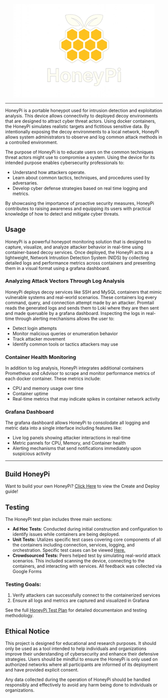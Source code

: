 <p align="center">
<img src="Images/logo3.png" width="450">
</p>

---

HoneyPi is a portable honeypot used for intrusion detection and exploitation analysis.  This device allows connectivity to deployed decoy environments that
are designed to attract cyber threat actors.  Using docker containers, the HoneyPi simulates realistic targets and fictitious sensitive data.  By intentionally
exposing the decoy environments to a local network, HoneyPi allows system administrators to observe and log common attack methods in a controlled environment.

The purpose of HoneyPi is to educate users on the common techniques threat actors might use to compromise a system.  Using the device for its intended
purpose enables cybersecurity professionals to:

  - Understand how attackers operate.
  - Learn about common tactics, techniques, and procedures used by adversaries.
  - Develop cyber defense strategies based on real time logging and metrics.

By showcasing the importance of proactive security measures, HoneyPi contributes to raising awareness and equipping
its users with practical knowledge of how to detect and mitigate cyber threats.

## Usage

HoneyPi is a powerful honeypot monitoring solution that is designed to capture, visualize, and analyze attacker behavior in real-time using container-based decoy services.
Once deployed, the HoneyPi acts as a lightweight, Network Intrustion Detection System (NIDS) by collecting detailed logs and performance metrics across containers and
presenting them in a visual format using a grafana dashboard.

### Analyzing Attack Vectors Through Log Analysis

 HoneyPi deploys decoy services like SSH and MySQL containers that mimic vulnerable systems and real-world scenarios.  These containers log every command, query, and connection
 attempt made by an attacker.  Promtail reads the generated logs and sends them to Loki where they are then sent and made queruable by a grafana dashboard.  Inspecting
 the logs in real-time through alerting mechanisms allows the user to:
  - Detect login attempts
  - Monitor malicious queries or enumeration behavior
  - Track attacker movement
  - Identify common tools or tactics attackers may use

### Container Health Monitoring

In addition to log analysis, HoneyPi integrates additional containers Prometheus and cAdvisor to scrape and monitor performance metrics of each docker container.
These metrics include:
 - CPU and memory usage over time
 - Container uptime
 - Real-time metrics that may indicate spikes in container network activity

### Grafana Dashboard

The grafana dashboard allows HoneyPi to consolodate all logging and metric data into a single interface including features like:
 - Live log panels showing attacker interactions in real-time
 - Metric pannels for CPU, Memory, and Container health
 - Alerting mechanisms that send notifications immediately upon suspicious activity

---

## Build HoneyPi

Want to build your own HoneyPi?
[Click Here](docs/Build_HoneyPi.md) to view the Create and Deploy guide!

## Testing

The HoneyPi test plan includes three main sections:
 - __Ad Hoc Tests__: Conducted during initial construction and configuration to identify issues while containers are being deployed.
 - __Unit Tests:__ Utalizes specific test cases covering core components of all the containers including connection, services, logging, and orchestration.
   Specific test cases can be viewed [Here.](tests/HoneyPi_TestCases.xls)
 - __Crowdsourced Tests:__ Peers helped test by simulating real-world attack scenarios.  This included scanning the device, connecting to the containers, and interacting with services.
   All feedback was collected via Google Forms

### Testing Goals:
1. Verify attackers can successfully connect to the containerized services
2. Ensure all logs and metrics are captured and visualized in Grafana

See the full [HoneyPi Test Plan](tests/TestPlan-HoneyPi.md) for detailed documentaion and testing methodology.

## __Ethical Notice__

This project is designed for educational and research purposes.  It should only be used as a tool intended to help individuals and organizations
improve their understanding of cybersecurity and enhance their defensive strategies.  Users should be mindful to ensure the HoneyPi is only used on authorized
networks where all participants are informed of its deployment and have provided explicit consent.

Any data collected during the operation of HoneyPi should be handled responsibly and effectively to avoid
any harm being done to individuals or organizations.


